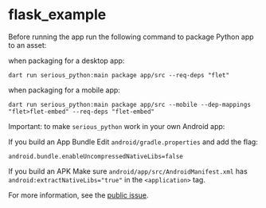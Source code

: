 # flask_example

Before running the app run the following command to package Python app to an asset:

when packaging for a desktop app:

```
dart run serious_python:main package app/src --req-deps "flet"
```

when packaging for a mobile app:

```
dart run serious_python:main package app/src --mobile --dep-mappings "flet>flet-embed" --req-deps "flet-embed"
```

Important: to make `serious_python` work in your own Android app:

If you build an App Bundle Edit `android/gradle.properties` and add the flag:

```
android.bundle.enableUncompressedNativeLibs=false
```


If you build an APK Make sure `android/app/src/AndroidManifest.xml` has `android:extractNativeLibs="true"` in the `<application>` tag.

For more information, see the [public issue](https://issuetracker.google.com/issues/147096055).